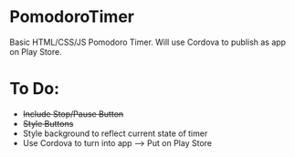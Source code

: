 # PomodoroTimer

Basic HTML/CSS/JS Pomodoro Timer. Will use Cordova to publish as app on Play Store.

# To Do:
- ~~Include Stop/Pause Button~~
- ~~Style Buttons~~
- Style background to reflect current state of timer
- Use Cordova to turn into app --> Put on Play Store
